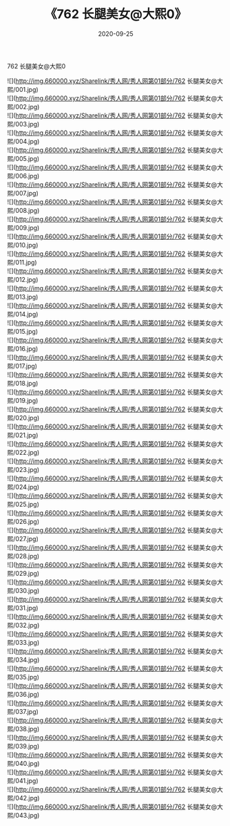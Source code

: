 ﻿---
layout: post
title:  《762 长腿美女@大熙0》
date:   2020-09-25
img: http://img.660000.xyz/Sharelink/秀人网/秀人网第01部分/762 长腿美女@大熙0/000.jpg
categories: [美女, 清纯, 唯美]
---

762 长腿美女@大熙0

  ![](http://img.660000.xyz/Sharelink/秀人网/秀人网第01部分/762 长腿美女@大熙/001.jpg) <br> ![](http://img.660000.xyz/Sharelink/秀人网/秀人网第01部分/762 长腿美女@大熙/002.jpg) <br> ![](http://img.660000.xyz/Sharelink/秀人网/秀人网第01部分/762 长腿美女@大熙/003.jpg) <br> ![](http://img.660000.xyz/Sharelink/秀人网/秀人网第01部分/762 长腿美女@大熙/004.jpg) <br> ![](http://img.660000.xyz/Sharelink/秀人网/秀人网第01部分/762 长腿美女@大熙/005.jpg) <br> ![](http://img.660000.xyz/Sharelink/秀人网/秀人网第01部分/762 长腿美女@大熙/006.jpg) <br> ![](http://img.660000.xyz/Sharelink/秀人网/秀人网第01部分/762 长腿美女@大熙/007.jpg) <br> ![](http://img.660000.xyz/Sharelink/秀人网/秀人网第01部分/762 长腿美女@大熙/008.jpg) <br> ![](http://img.660000.xyz/Sharelink/秀人网/秀人网第01部分/762 长腿美女@大熙/009.jpg) <br> ![](http://img.660000.xyz/Sharelink/秀人网/秀人网第01部分/762 长腿美女@大熙/010.jpg) <br> ![](http://img.660000.xyz/Sharelink/秀人网/秀人网第01部分/762 长腿美女@大熙/011.jpg) <br> ![](http://img.660000.xyz/Sharelink/秀人网/秀人网第01部分/762 长腿美女@大熙/012.jpg) <br> ![](http://img.660000.xyz/Sharelink/秀人网/秀人网第01部分/762 长腿美女@大熙/013.jpg) <br> ![](http://img.660000.xyz/Sharelink/秀人网/秀人网第01部分/762 长腿美女@大熙/014.jpg) <br> ![](http://img.660000.xyz/Sharelink/秀人网/秀人网第01部分/762 长腿美女@大熙/015.jpg) <br> ![](http://img.660000.xyz/Sharelink/秀人网/秀人网第01部分/762 长腿美女@大熙/016.jpg) <br> ![](http://img.660000.xyz/Sharelink/秀人网/秀人网第01部分/762 长腿美女@大熙/017.jpg) <br> ![](http://img.660000.xyz/Sharelink/秀人网/秀人网第01部分/762 长腿美女@大熙/018.jpg) <br> ![](http://img.660000.xyz/Sharelink/秀人网/秀人网第01部分/762 长腿美女@大熙/019.jpg) <br> ![](http://img.660000.xyz/Sharelink/秀人网/秀人网第01部分/762 长腿美女@大熙/020.jpg) <br> ![](http://img.660000.xyz/Sharelink/秀人网/秀人网第01部分/762 长腿美女@大熙/021.jpg) <br> ![](http://img.660000.xyz/Sharelink/秀人网/秀人网第01部分/762 长腿美女@大熙/022.jpg) <br> ![](http://img.660000.xyz/Sharelink/秀人网/秀人网第01部分/762 长腿美女@大熙/023.jpg) <br> ![](http://img.660000.xyz/Sharelink/秀人网/秀人网第01部分/762 长腿美女@大熙/024.jpg) <br> ![](http://img.660000.xyz/Sharelink/秀人网/秀人网第01部分/762 长腿美女@大熙/025.jpg) <br> ![](http://img.660000.xyz/Sharelink/秀人网/秀人网第01部分/762 长腿美女@大熙/026.jpg) <br> ![](http://img.660000.xyz/Sharelink/秀人网/秀人网第01部分/762 长腿美女@大熙/027.jpg) <br> ![](http://img.660000.xyz/Sharelink/秀人网/秀人网第01部分/762 长腿美女@大熙/028.jpg) <br> ![](http://img.660000.xyz/Sharelink/秀人网/秀人网第01部分/762 长腿美女@大熙/029.jpg) <br> ![](http://img.660000.xyz/Sharelink/秀人网/秀人网第01部分/762 长腿美女@大熙/030.jpg) <br> ![](http://img.660000.xyz/Sharelink/秀人网/秀人网第01部分/762 长腿美女@大熙/031.jpg) <br> ![](http://img.660000.xyz/Sharelink/秀人网/秀人网第01部分/762 长腿美女@大熙/032.jpg) <br> ![](http://img.660000.xyz/Sharelink/秀人网/秀人网第01部分/762 长腿美女@大熙/033.jpg) <br> ![](http://img.660000.xyz/Sharelink/秀人网/秀人网第01部分/762 长腿美女@大熙/034.jpg) <br> ![](http://img.660000.xyz/Sharelink/秀人网/秀人网第01部分/762 长腿美女@大熙/035.jpg) <br> ![](http://img.660000.xyz/Sharelink/秀人网/秀人网第01部分/762 长腿美女@大熙/036.jpg) <br> ![](http://img.660000.xyz/Sharelink/秀人网/秀人网第01部分/762 长腿美女@大熙/037.jpg) <br> ![](http://img.660000.xyz/Sharelink/秀人网/秀人网第01部分/762 长腿美女@大熙/038.jpg) <br> ![](http://img.660000.xyz/Sharelink/秀人网/秀人网第01部分/762 长腿美女@大熙/039.jpg) <br> ![](http://img.660000.xyz/Sharelink/秀人网/秀人网第01部分/762 长腿美女@大熙/040.jpg) <br> ![](http://img.660000.xyz/Sharelink/秀人网/秀人网第01部分/762 长腿美女@大熙/041.jpg) <br> ![](http://img.660000.xyz/Sharelink/秀人网/秀人网第01部分/762 长腿美女@大熙/042.jpg) <br> ![](http://img.660000.xyz/Sharelink/秀人网/秀人网第01部分/762 长腿美女@大熙/043.jpg) <br>